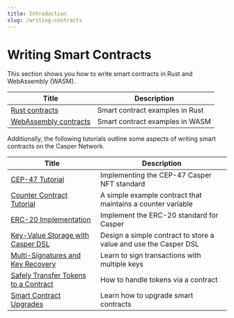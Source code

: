 ```yaml
---
title: Introduction
slug: /writing-contracts
---
```


# Writing Smart Contracts

This section shows you how to write smart contracts in Rust and WebAssembly (WASM).

| Title                                       | Description                     |
| ------------------------------------------- | ------------------------------- |
| [Rust contracts](rust.md)                   | Smart contract examples in Rust |
| [WebAssembly contracts](assembly-script.md) | Smart contract examples in WASM |

Additionally, the following tutorials outline some aspects of writing smart contracts on the Casper Network.

| Title                                                       | Description                                                      |
| ----------------------------------------------------------- | ---------------------------------------------------------------- |
|[CEP-47 Tutorial](../tutorials/cep47/index.md)                            | Implementing the CEP-47 Casper NFT standard                      |
|[Counter Contract Tutorial](../tutorials/counter/index.md)                | A simple example contract that maintains a counter variable      |
|[ERC-20 Implementation](../tutorials/erc20/index.md)                      | Implement the ERC-20 standard for Casper                         |
|[Key-Value Storage with Casper DSL](../tutorials/kv-storage-tutorial.md)  | Design a simple contract to store a value and use the Casper DSL |
|[Multi-Signatures and Key Recovery](../tutorials/multi-sig/index.md)      | Learn to sign transactions with multiple keys                    |
|[Safely Transfer Tokens to a Contract](../tutorials/transfer-token-to-contract.md) | How to handle tokens via a contract                     |
|[Smart Contract Upgrades](../tutorials/upgrade-tutorial.md)               | Learn how to upgrade smart contracts                             |